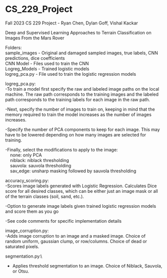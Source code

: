 # CS_229_Project
Fall 2023 CS 229 Project - Ryan Chen, Dylan Goff, Vishal Kackar

Deep and Supervised Learning Approaches to Terrain Classification on Images From the Mars Rover

Folders:\
sample_images - Original and damaged sampled images, true labels, CNN predictions, dice coefficients\
CNN Model - Files used to train the CNN\
Logreg_Models - Trained logistic models\
logreg_pca.py - File used to train the logistic regression models

logreg_pca.py:\
-To train a model first specify the raw and labeled image paths on the local machine. The raw path corresponds to the training images and the labeled path corresponds to the training labels for each image in the raw path.

-Next, specify the number of images to train on, keeping in mind that the memory required to train the model increases as the number of images increases.

-Specify the number of PCA components to keep for each image. This may have to be lowered depending on how many images are selected for training.

-Finally, select the modifications to apply to the image:\
&nbsp;&nbsp;&nbsp;&nbsp;none: only PCA\
&nbsp;&nbsp;&nbsp;&nbsp;niblack: niblack thresholding\
&nbsp;&nbsp;&nbsp;&nbsp;sauvola: sauvola thresholding\
&nbsp;&nbsp;&nbsp;&nbsp;sav_edge: unsharp masking followed by sauvola thresholding

accuracy_scoring.py:\
-Scores image labels generated with Logistic Regression. Calculates Dice score for all desired classes, which can be either just an image mask or all of the terrain classes (soil, sand, etc.).

-Option to generate image labels given trained logistic regression models and score them as you go

-See code comments for specific implementation details 

image_corruption.py:\
-Adds image corruption to an image and a masked image. Choice of random uniform, gaussian clump, or row/columns. Choice of dead or saturated pixels.

segmentation.py:\
- Applies threshold segmentation to an image. Choice of Niblack, Sauvola, or Otsu.
